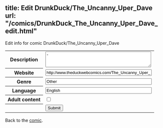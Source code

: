title: Edit DrunkDuck/The_Uncanny_Uper_Dave
url: "/comics/DrunkDuck_The_Uncanny_Uper_Dave_edit.html"
---
Edit info for comic DrunkDuck/The_Uncanny_Uper_Dave

<form name="comic" action="http://gaepostmail.appspot.com/comic/" method="post">
<table class="comicinfo">
<tr>
<th>Description</th><td><textarea name="description" cols="40" rows="3">-</textarea></td>
</tr>
<tr>
<th>Website</th><td><input type="text" name="url" value="http://www.theduckwebcomics.com/The_Uncanny_Uper_Dave/" size="40"/></td>
</tr>
<tr>
<th>Genre</th><td><input type="text" name="genre" value="Other" size="40"/></td>
</tr>
<tr>
<th>Language</th><td><input type="text" name="language" value="English" size="40"/></td>
</tr>
<tr>
<th>Adult content</th><td><input type="checkbox" name="adult" value="adult" /></td>
</tr>
<tr>
<th></th><td>
<input type="hidden" name="comic" value="DrunkDuck_The_Uncanny_Uper_Dave" />
<input type="submit" name="submit" value="Submit" />
</td>
</tr>
</table>
</form>

Back to the [comic](DrunkDuck_The_Uncanny_Uper_Dave.html).
